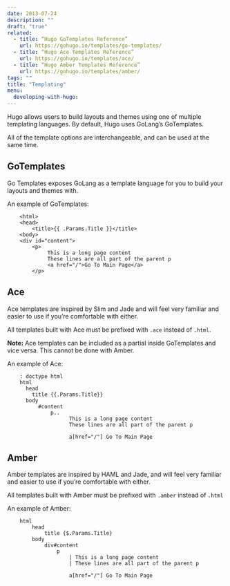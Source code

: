 ```yaml
---
date: 2013-07-24
description: ""
draft: "true"
related:
  - title: “Hugo GoTemplates Reference”
    url: https://gohugo.io/templates/go-templates/
  - title: “Hugo Ace Templates Reference”
    url: https://gohugo.io/templates/ace/
  - title: “Hugo Amber Templates Reference”
    url: https://gohugo.io/templates/amber/
tags: ""
title: "Templating"
menu:
  developing-with-hugo:
---
```

Hugo allows users to build layouts and themes using one of multiple templating languages. By default, Hugo uses GoLang’s GoTemplates.

All of the template options are interchangeable, and can be used at the same time.

## GoTemplates
Go Templates exposes GoLang as a template language for you to build your layouts and themes with.

An example of GoTemplates:
```
	<html>
	<head>
	    <title>{{ .Params.Title }}</title>
	<body>
	<div id="content">
	    <p>
	         This is a long page content
	         These lines are all part of the parent p
	         <a href="/">Go To Main Page</a>
	    </p>
```

## Ace
Ace templates are inspired by Slim and Jade and will feel very familiar and easier to use if you’re comfortable with either.

All templates built with Ace must be prefixed with `.ace` instead of `.html`.

**Note:** Ace templates can be included as a partial inside GoTemplates and vice versa. This cannot be done with Amber.

An example of Ace:
```
	: doctype html
	html
	  head
	    title {{.Params.Title}} 
	  body
	      #content
	          p..
	                This is a long page content
	                These lines are all part of the parent p
	
	                a[href="/"] Go To Main Page
```

## Amber
Amber templates are inspired by HAML and Jade, and will feel very familiar and easier to use if you’re comfortable with either.

All templates built with Amber must be prefixed with `.amber` instead of `.html`

An example of Amber:
```
	html
	    head
	        title {$.Params.Title}
	    body
	        div#content
	            p
	                | This is a long page content
	                | These lines are all part of the parent p
	
	                a[href="/"] Go To Main Page
```
